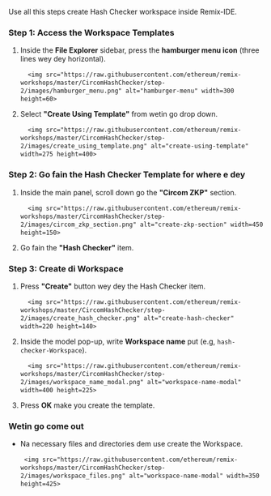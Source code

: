 Use all this steps create Hash Checker workspace inside Remix-IDE.

### Step 1: Access the Workspace Templates

1. Inside the **File Explorer** sidebar, press the **hamburger menu icon** (three lines wey dey horizontal).

         <img src="https://raw.githubusercontent.com/ethereum/remix-workshops/master/CircomHashChecker/step-2/images/hamburger_menu.png" alt="hamburger-menu" width=300 height=60>

2. Select **"Create Using Template"** from wetin go drop down.

         <img src="https://raw.githubusercontent.com/ethereum/remix-workshops/master/CircomHashChecker/step-2/images/create_using_template.png" alt="create-using-template" width=275 height=400>

### Step 2: Go fain the Hash Checker Template for where e dey

1. Inside the main panel, scroll down go the **"Circom ZKP"** section.

         <img src="https://raw.githubusercontent.com/ethereum/remix-workshops/master/CircomHashChecker/step-2/images/circom_zkp_section.png" alt="create-zkp-section" width=450 height=150>

2. Go fain the **"Hash Checker"** item.

### Step 3: Create di Workspace

1. Press **"Create"** button wey dey the Hash Checker item.

         <img src="https://raw.githubusercontent.com/ethereum/remix-workshops/master/CircomHashChecker/step-2/images/create_hash_checker.png" alt="create-hash-checker" width=220 height=140>

2. Inside the model pop-up, write **Workspace name** put (e.g, `hash-checker-Workspace`).

         <img src="https://raw.githubusercontent.com/ethereum/remix-workshops/master/CircomHashChecker/step-2/images/workspace_name_modal.png" alt="workspace-name-modal" width=400 height=225>

3. Press **OK** make you create the template.

### Wetin go come out

- Na necessary files and directories dem use create the Workspace.

       <img src="https://raw.githubusercontent.com/ethereum/remix-workshops/master/CircomHashChecker/step-2/images/workspace_files.png" alt="workspace-name-modal" width=350 height=425>